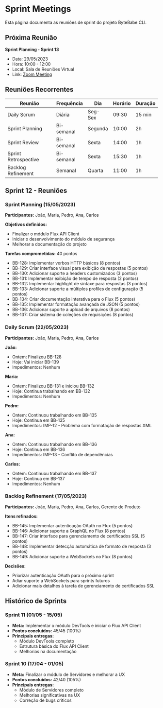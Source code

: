 # Sprint Meetings

Esta página documenta as reuniões de sprint do projeto ByteBabe CLI.

## Próxima Reunião

**Sprint Planning - Sprint 13**
- Data: 29/05/2023
- Hora: 10:00 - 12:00
- Local: Sala de Reuniões Virtual
- Link: [Zoom Meeting](https://zoom.us/j/123456789)

## Reuniões Recorrentes

| Reunião | Frequência | Dia | Horário | Duração |
|---------|------------|-----|---------|---------|
| Daily Scrum | Diária | Seg-Sex | 09:30 | 15 min |
| Sprint Planning | Bi-semanal | Segunda | 10:00 | 2h |
| Sprint Review | Bi-semanal | Sexta | 14:00 | 1h |
| Sprint Retrospective | Bi-semanal | Sexta | 15:30 | 1h |
| Backlog Refinement | Semanal | Quarta | 11:00 | 1h |

## Sprint 12 - Reuniões

### Sprint Planning (15/05/2023)
**Participantes:** João, Maria, Pedro, Ana, Carlos

**Objetivos definidos:**
- Finalizar o módulo Flux API Client
- Iniciar o desenvolvimento do módulo de segurança
- Melhorar a documentação do projeto

**Tarefas comprometidas:** 40 pontos
- BB-128: Implementar verbos HTTP básicos (8 pontos)
- BB-129: Criar interface visual para exibição de respostas (5 pontos)
- BB-130: Adicionar suporte a headers customizados (3 pontos)
- BB-131: Implementar exibição de tempo de resposta (2 pontos)
- BB-132: Implementar highlight de sintaxe para respostas (3 pontos)
- BB-133: Adicionar suporte a múltiplos profiles de configuração (5 pontos)
- BB-134: Criar documentação interativa para o Flux (5 pontos)
- BB-135: Implementar formatação avançada de JSON (5 pontos)
- BB-136: Adicionar suporte a upload de arquivos (8 pontos)
- BB-137: Criar sistema de coleções de requisições (8 pontos)

### Daily Scrum (22/05/2023)
**Participantes:** João, Maria, Pedro, Ana, Carlos

**João:**
- Ontem: Finalizou BB-128
- Hoje: Vai iniciar BB-139
- Impedimentos: Nenhum

**Maria:**
- Ontem: Finalizou BB-131 e iniciou BB-132
- Hoje: Continua trabalhando em BB-132
- Impedimentos: Nenhum

**Pedro:**
- Ontem: Continuou trabalhando em BB-135
- Hoje: Continua em BB-135
- Impedimentos: IMP-12 - Problema com formatação de respostas XML

**Ana:**
- Ontem: Continuou trabalhando em BB-136
- Hoje: Continua em BB-136
- Impedimentos: IMP-13 - Conflito de dependências

**Carlos:**
- Ontem: Continuou trabalhando em BB-137
- Hoje: Continua em BB-137
- Impedimentos: Nenhum

### Backlog Refinement (17/05/2023)
**Participantes:** João, Maria, Pedro, Ana, Carlos, Gerente de Produto

**Itens refinados:**
- BB-145: Implementar autenticação OAuth no Flux (5 pontos)
- BB-146: Adicionar suporte a GraphQL no Flux (8 pontos)
- BB-147: Criar interface para gerenciamento de certificados SSL (5 pontos)
- BB-148: Implementar detecção automática de formato de resposta (3 pontos)
- BB-149: Adicionar suporte a WebSockets no Flux (8 pontos)

**Decisões:**
- Priorizar autenticação OAuth para o próximo sprint
- Adiar suporte a WebSockets para sprints futuros
- Adicionar mais detalhes à tarefa de gerenciamento de certificados SSL

## Histórico de Sprints

### Sprint 11 (01/05 - 15/05)
- **Meta:** Implementar o módulo DevTools e iniciar o Flux API Client
- **Pontos concluídos:** 45/45 (100%)
- **Principais entregas:**
  - Módulo DevTools completo
  - Estrutura básica do Flux API Client
  - Melhorias na documentação

### Sprint 10 (17/04 - 01/05)
- **Meta:** Finalizar o módulo de Servidores e melhorar a UX
- **Pontos concluídos:** 42/40 (105%)
- **Principais entregas:**
  - Módulo de Servidores completo
  - Melhorias significativas na UX
  - Correção de bugs críticos